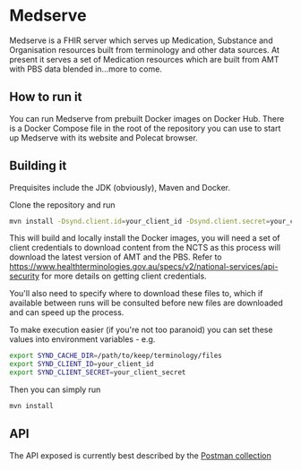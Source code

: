 # Medserve #

Medserve is a FHIR server which serves up Medication, Substance and Organisation resources built from terminology and other data sources. At present it serves a set of Medication resources which are built from AMT with PBS data blended in...more to come.

## How to run it ##

You can run Medserve from prebuilt Docker images on Docker Hub. There is a Docker Compose file in the root of the repository you can use to start up Medserve with its website and Polecat browser.

## Building it ##

Prequisites include the JDK (obviously), Maven and Docker.

Clone the repository and run
```bash
mvn install -Dsynd.client.id=your_client_id -Dsynd.client.secret=your_client_secret -Dsynd.cache.dir=/path/to/keep/terminology/files
```

This will build and locally install the Docker images, you will need a set of client credentials to download content from the NCTS as this process will download the latest version of AMT and the PBS. Refer to https://www.healthterminologies.gov.au/specs/v2/national-services/api-security for more details on getting client credentials.

You'll also need to specify where to download these files to, which if available between runs will be consulted before new files are downloaded and can speed up the process.

To make execution easier (if you're not too paranoid) you can set these values into environment variables - e.g.
```bash
export SYND_CACHE_DIR=/path/to/keep/terminology/files
export SYND_CLIENT_ID=your_client_id
export SYND_CLIENT_SECRET=your_client_secret
```

Then you can simply run
```bash
mvn install
```

## API ##

The API exposed is currently best described by the [Postman collection](https://documenter.getpostman.com/view/2091243/medserve/77k3MAR)
